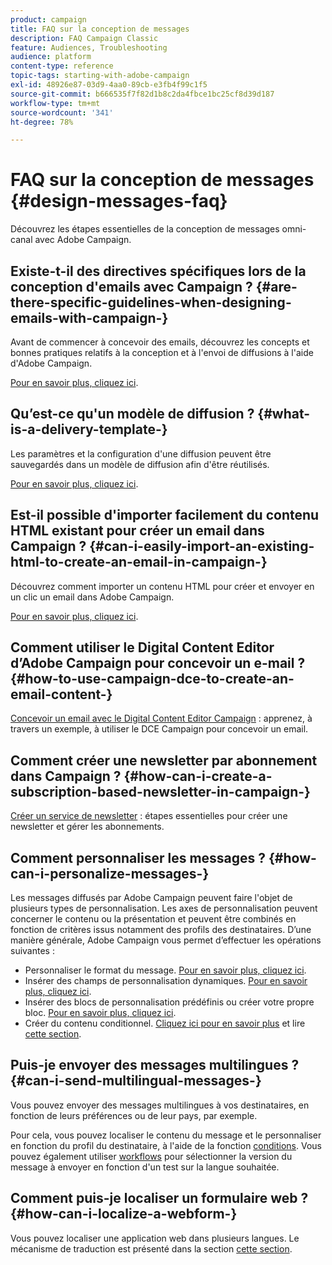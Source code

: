 ```yaml
---
product: campaign
title: FAQ sur la conception de messages
description: FAQ Campaign Classic
feature: Audiences, Troubleshooting
audience: platform
content-type: reference
topic-tags: starting-with-adobe-campaign
exl-id: 48926e87-03d9-4aa0-89cb-e3fb4f99c1f5
source-git-commit: b666535f7f82d1b8c2da4fbce1bc25cf8d39d187
workflow-type: tm+mt
source-wordcount: '341'
ht-degree: 78%

---
```


# FAQ sur la conception de messages {#design-messages-faq}



Découvrez les étapes essentielles de la conception de messages omni-canal avec Adobe Campaign.

## Existe-t-il des directives spécifiques lors de la conception d&#39;emails avec Campaign ? {#are-there-specific-guidelines-when-designing-emails-with-campaign-}

Avant de commencer à concevoir des emails, découvrez les concepts et bonnes pratiques relatifs à la conception et à l&#39;envoi de diffusions à l&#39;aide d&#39;Adobe Campaign.

[Pour en savoir plus, cliquez ici](../../delivery/using/delivery-best-practices.md).

## Qu’est-ce qu&#39;un modèle de diffusion ?  {#what-is-a-delivery-template-}

Les paramètres et la configuration d&#39;une diffusion peuvent être sauvegardés dans un modèle de diffusion afin d&#39;être réutilisés.

[Pour en savoir plus, cliquez ici](../../delivery/using/about-templates.md).

## Est-il possible d&#39;importer facilement du contenu HTML existant pour créer un email dans Campaign ?  {#can-i-easily-import-an-existing-html-to-create-an-email-in-campaign-}

Découvrez comment importer un contenu HTML pour créer et envoyer en un clic un email dans Adobe Campaign.

[Pour en savoir plus, cliquez ici](../../delivery/using/defining-the-email-content.md#message-content).

## Comment utiliser le Digital Content Editor d’Adobe Campaign pour concevoir un e-mail ?  {#how-to-use-campaign-dce-to-create-an-email-content-}

[Concevoir un email avec le Digital Content Editor Campaign](../../web/using/use-case-creating-an-email-delivery.md) : apprenez, à travers un exemple, à utiliser le DCE Campaign pour concevoir un email.

## Comment créer une newsletter par abonnement dans Campaign ?  {#how-can-i-create-a-subscription-based-newsletter-in-campaign-}

[Créer un service de newsletter](../../delivery/using/managing-subscriptions.md) : étapes essentielles pour créer une newsletter et gérer les abonnements.

## Comment personnaliser les messages ?  {#how-can-i-personalize-messages-}

Les messages diffusés par Adobe Campaign peuvent faire l&#39;objet de plusieurs types de personnalisation. Les axes de personnalisation peuvent concerner le contenu ou la présentation et peuvent être combinés en fonction de critères issus notamment des profils des destinataires. D’une manière générale, Adobe Campaign vous permet d’effectuer les opérations suivantes :

* Personnaliser le format du message. [Pour en savoir plus, cliquez ici](../../delivery/using/defining-the-email-content.md#message-content).
* Insérer des champs de personnalisation dynamiques. [Pour en savoir plus, cliquez ici](../../delivery/using/personalization-fields.md).
* Insérer des blocs de personnalisation prédéfinis ou créer votre propre bloc. [Pour en savoir plus, cliquez ici](../../delivery/using/personalization-blocks.md).
* Créer du contenu conditionnel. [Cliquez ici pour en savoir plus](../../delivery/using/conditional-content.md) et lire [cette section](../../delivery/using/conditional-content.md).

## Puis-je envoyer des messages multilingues ?  {#can-i-send-multilingual-messages-}

Vous pouvez envoyer des messages multilingues à vos destinataires, en fonction de leurs préférences ou de leur pays, par exemple.

Pour cela, vous pouvez localiser le contenu du message et le personnaliser en fonction du profil du destinataire, à l&#39;aide de la fonction [conditions](../../delivery/using/conditional-content.md). Vous pouvez également utiliser [workflows](../../workflow/using/split.md) pour sélectionner la version du message à envoyer en fonction d&#39;un test sur la langue souhaitée.

## Comment puis-je localiser un formulaire web ?  {#how-can-i-localize-a-webform-}

Vous pouvez localiser une application web dans plusieurs langues. Le mécanisme de traduction est présenté dans la section [cette section](../../web/using/translating-a-web-form.md).
